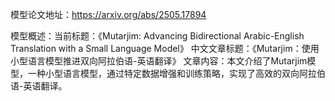 模型论文地址：https://arxiv.org/abs/2505.17894

模型概述：当前标题：《Mutarjim: Advancing Bidirectional Arabic-English Translation with a Small Language Model》
中文文章标题：《Mutarjim：使用小型语言模型推进双向阿拉伯语-英语翻译》
文章内容：本文介绍了Mutarjim模型，一种小型语言模型，通过特定数据增强和训练策略，实现了高效的双向阿拉伯语-英语翻译。
